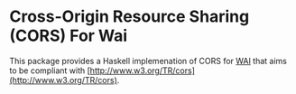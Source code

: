 Cross-Origin Resource Sharing (CORS) For Wai
============================================

This package provides a Haskell implemenation of CORS for
[WAI](http://hackage.haskell.org/package/wai)
that aims to be compliant with
[http://www.w3.org/TR/cors](http://www.w3.org/TR/cors).

